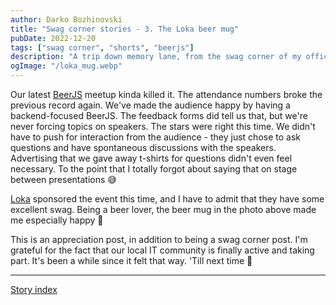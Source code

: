 ```yaml
---
author: Darko Bozhinovski
title: "Swag corner stories - 3. The Loka beer mug"
pubDate: 2022-12-20
tags: ["swag corner", "shorts", "beerjs"]
description: "A trip down memory lane, from the swag corner of my office. part 3."
ogImage: "/loka_mug.webp"
---
```


Our latest [BeerJS](https://beerjs.mk) meetup kinda killed it. The attendance numbers broke the previous record again. We've made the audience happy by having a backend-focused BeerJS. The feedback forms did tell us that, but we're never forcing topics on speakers. The stars were right this time. We didn't have to push for interaction from the audience - they just chose to ask questions and have spontaneous discussions with the speakers. Advertising that we gave away t-shirts for questions didn't even feel necessary. To the point that I totally forgot about saying that on stage between presentations 😅

[Loka](https://loka.com) sponsored the event this time, and I have to admit that they have some excellent swag. Being a beer lover, the beer mug in the photo above made me especially happy 🍻

This is an appreciation post, in addition to being a swag corner post. I'm grateful for the fact that our local IT community is finally active and taking part. It's been a while since it felt that way. 'Till next time 🍻

---

[Story index](/posts/swag-corner-stories---intro#story-index)
